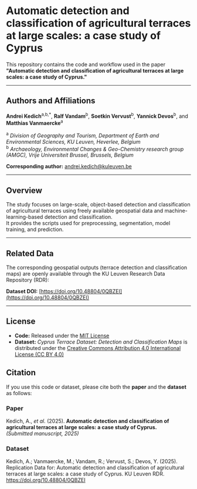 # Automatic detection and classification of agricultural terraces at large scales: a case study of Cyprus

This repository contains the code and workflow used in the paper  
**"Automatic detection and classification of agricultural terraces at large scales: a case study of Cyprus."**

---

## Authors and Affiliations

**Andrei Kedich**<sup>a,b,\*</sup>, **Ralf Vandam**<sup>b</sup>, **Soetkin Vervust**<sup>b</sup>, **Yannick Devos**<sup>b</sup>, and **Matthias Vanmaercke**<sup>a</sup>  

<sup>a</sup> *Division of Geography and Tourism, Department of Earth and Environmental Sciences, KU Leuven, Heverlee, Belgium*  
<sup>b</sup> *Archaeology, Environmental Changes & Geo-Chemistry research group (AMGC), Vrije Universiteit Brussel, Brussels, Belgium*  

**Corresponding author:** [andrei.kedich@kuleuven.be](mailto:andrei.kedich@kuleuven.be)

---

## Overview


The study focuses on large-scale, object-based detection and classification of agricultural terraces using freely available geospatial data and machine-learning-based detection and classification.  
It provides the scripts used for preprocessing, segmentation, model training, and prediction.

---

## Related Data

The corresponding geospatial outputs (terrace detection and classification maps) are openly available through the KU Leuven Research Data Repository (RDR):

**Dataset DOI:** [https://doi.org/10.48804/0QBZEI](https://doi.org/10.48804/0QBZEI)

---
## License

- **Code:** Released under the [MIT License](./LICENSE)
- **Dataset:** *Cyprus Terrace Dataset: Detection and Classification Maps* is distributed under the [Creative Commons Attribution 4.0 International License (CC BY 4.0)](https://creativecommons.org/licenses/by/4.0/)
## Citation

If you use this code or dataset, please cite both the **paper** and the **dataset** as follows:

### Paper
Kedich, A., *et al.* (2025). **Automatic detection and classification of agricultural terraces at large scales: a case study of Cyprus.**  
*(Submitted manuscript, 2025)*

### Dataset
Kedich, A.; Vanmaercke, M.; Vandam, R.; Vervust, S.; Devos, Y. (2025). Replication Data for: Automatic detection and classification of agricultural terraces at large scales: a case study of Cyprus. KU Leuven RDR. https://doi.org/10.48804/0QBZEI
